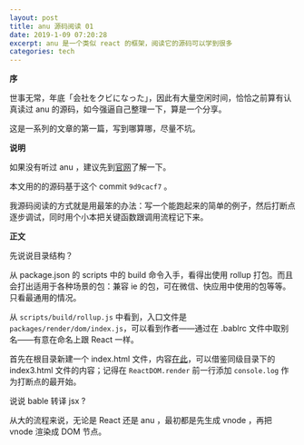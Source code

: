 ```yaml
---
layout: post
title: anu 源码阅读 01
date: 2019-1-09 07:20:28
excerpt: anu 是一个类似 react 的框架，阅读它的源码可以学到很多
categories: tech
---
```


**序**

世事无常，年底「会社をクビになった」，因此有大量空闲时间，恰恰之前算有认真读过 anu 的源码，如今强逼自己整理一下，算是一个分享。

这是一系列的文章的第一篇，写到哪算哪，尽量不坑。

**说明**

如果没有听过 anu ，建议先到[官网](https://rubylouvre.github.io/anu/ch/index.html)了解一下。

本文用的的源码基于这个 commit `9d9cacf7` 。

我源码阅读的方式就是用最笨的办法：写一个能跑起来的简单的例子，然后打断点逐步调试，同时用个小本把关键函数跟调用流程记下来。

**正文**

先说说目录结构？

从 package.json 的 scripts 中的 build 命令入手，看得出使用 rollup 打包。而且会打出适用于各种场景的包：兼容 ie 的包，可在微信、快应用中使用的包等等。只看最通用的情况。

从 `scripts/build/rollup.js` 中看到，入口文件是 `packages/render/dom/index.js`，可以看到作者——通过在 .bablrc 文件中取别名——有意在命名上跟 React 一样。

首先在根目录新建一个 index.html 文件，内容[在此]()，可以借鉴同级目录下的 index3.html 文件的内容；记得在 `ReactDOM.render` 前一行添加 `console.log` 作为打断点的最开始。

说说 bable 转译 jsx ?

从大的流程来说，无论是 React 还是 anu ，最初都是先生成 vnode ，再把 vnode 渲染成 DOM 节点。

